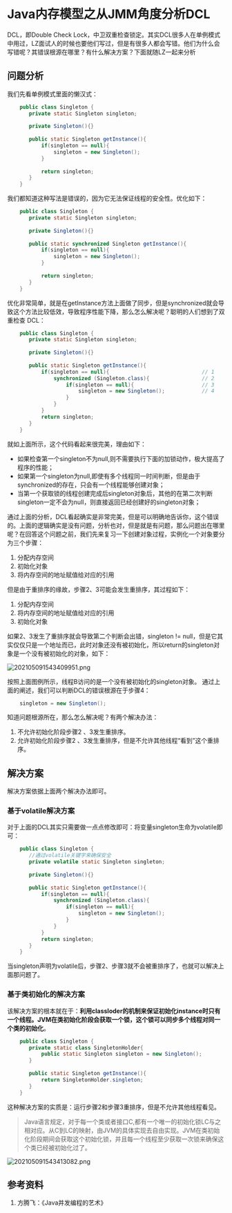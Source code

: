 # Java内存模型之从JMM角度分析DCL

DCL，即Double Check Lock，中卫双重检查锁定。其实DCL很多人在单例模式中用过，LZ面试人的时候也要他们写过，但是有很多人都会写错。他们为什么会写错呢？其错误根源在哪里？有什么解决方案？下面就随LZ一起来分析

## 问题分析

我们先看单例模式里面的懒汉式：

```java
    public class Singleton {
       private static Singleton singleton;
    
       private Singleton(){}
    
       public static Singleton getInstance(){
           if(singleton == null){
               singleton = new Singleton();
           }
    
           return singleton;
       }
    } 
```

我们都知道这种写法是错误的，因为它无法保证线程的安全性。优化如下：

```java
    public class Singleton {
       private static Singleton singleton;
    
       private Singleton(){}
    
       public static synchronized Singleton getInstance(){
           if(singleton == null){
               singleton = new Singleton();
           }
    
           return singleton;
       }
    } 
```

优化非常简单，就是在getInstance方法上面做了同步，但是synchronized就会导致这个方法比较低效，导致程序性能下降，那么怎么解决呢？聪明的人们想到了双重检查 DCL：

```java
    public class Singleton {
       private static Singleton singleton;
    
       private Singleton(){}
    
       public static Singleton getInstance(){
           if(singleton == null){                              // 1
               synchronized (Singleton.class){                 // 2
                   if(singleton == null){                      // 3
                       singleton = new Singleton();            // 4
                   }
               }
           }
           return singleton;
       }
    }
```

就如上面所示，这个代码看起来很完美，理由如下：

- 如果检查第一个singleton不为null,则不需要执行下面的加锁动作，极大提高了程序的性能；
- 如果第一个singleton为null,即使有多个线程同一时间判断，但是由于synchronized的存在，只会有一个线程能够创建对象；
- 当第一个获取锁的线程创建完成后singleton对象后，其他的在第二次判断singleton一定不会为null，则直接返回已经创建好的singleton对象；

通过上面的分析，DCL看起确实是非常完美，但是可以明确地告诉你，这个错误的。上面的逻辑确实是没有问题，分析也对，但是就是有问题，那么问题出在哪里呢？在回答这个问题之前，我们先来复习一下创建对象过程，实例化一个对象要分为三个步骤：

1. 分配内存空间
2. 初始化对象
3. 将内存空间的地址赋值给对应的引用

但是由于重排序的缘故，步骤2、3可能会发生重排序，其过程如下：

1. 分配内存空间
2. 将内存空间的地址赋值给对应的引用
3. 初始化对象

如果2、3发生了重排序就会导致第二个判断会出错，singleton != null，但是它其实仅仅只是一个地址而已，此时对象还没有被初始化，所以return的singleton对象是一个没有被初始化的对象，如下：

![202105091543409951.png](https://www.cmsblogs.com/images/group/sike-java/sike-java-bingfa/202105091543409951.png)

按照上面图例所示，线程B访问的是一个没有被初始化的singleton对象。 通过上面的阐述，我们可以判断DCL的错误根源在于步骤4：

```java
    singleton = new Singleton();    
```

知道问题根源所在，那么怎么解决呢？有两个解决办法：

1. 不允许初始化阶段步骤2 、3发生重排序。
2. 允许初始化阶段步骤2 、3发生重排序，但是不允许其他线程“看到”这个重排序。

## 解决方案

解决方案依据上面两个解决办法即可。

### 基于volatile解决方案

对于上面的DCL其实只需要做一点点修改即可：将变量singleton生命为volatile即可：

```java
    public class Singleton {
       //通过volatile关键字来确保安全
       private volatile static Singleton singleton;
    
       private Singleton(){}
    
       public static Singleton getInstance(){
           if(singleton == null){
               synchronized (Singleton.class){
                   if(singleton == null){
                       singleton = new Singleton();
                   }
               }
           }
           return singleton;
       }
    }  
```

当singleton声明为volatile后，步骤2、步骤3就不会被重排序了，也就可以解决上面那问题了。

### 基于类初始化的解决方案

该解决方案的根本就在于：**利用classloder的机制来保证初始化instance时只有一个线程。JVM在类初始化阶段会获取一个锁，这个锁可以同步多个线程对同一个类的初始化**。

```java
    public class Singleton {
       private static class SingletonHolder{
           public static Singleton singleton = new Singleton();
       }
    
       public static Singleton getInstance(){
           return SingletonHolder.singleton;
       }
    }
```

这种解决方案的实质是：运行步骤2和步骤3重排序，但是不允许其他线程看见。

> Java语言规定，对于每一个类或者接口C,都有一个唯一的初始化锁LC与之相对应。从C到LC的映射，由JVM的具体实现去自由实现。JVM在类初始化阶段期间会获取这个初始化锁，并且每一个线程至少获取一次锁来确保这个类已经被初始化过了。

![202105091543413082.png](https://www.cmsblogs.com/images/group/sike-java/sike-java-bingfa/202105091543413082.png)

## 参考资料

1. 方腾飞：《Java并发编程的艺术》